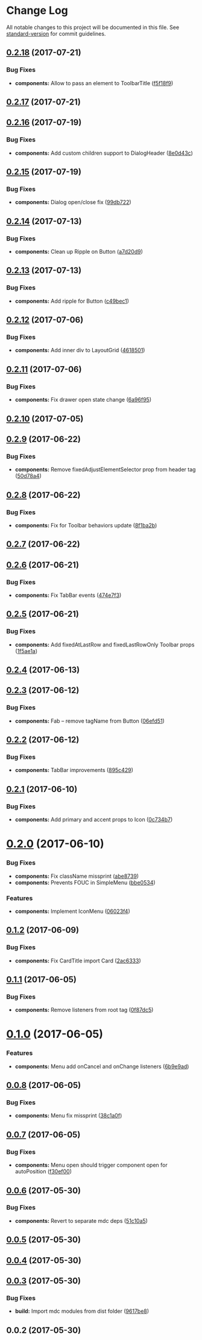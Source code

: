 # Change Log

All notable changes to this project will be documented in this file. See [standard-version](https://github.com/conventional-changelog/standard-version) for commit guidelines.

<a name="0.2.18"></a>
## [0.2.18](https://github.com/dimik/react-material-web-components/compare/v0.2.17...v0.2.18) (2017-07-21)


### Bug Fixes

* **components:** Allow to pass an element to ToolbarTitle ([f5f18f9](https://github.com/dimik/react-material-web-components/commit/f5f18f9))



<a name="0.2.17"></a>
## [0.2.17](https://github.com/dimik/react-material-web-components/compare/v0.2.16...v0.2.17) (2017-07-21)



<a name="0.2.16"></a>
## [0.2.16](https://github.com/dimik/react-material-web-components/compare/v0.2.15...v0.2.16) (2017-07-19)


### Bug Fixes

* **components:** Add custom children support to DialogHeader ([8e0d43c](https://github.com/dimik/react-material-web-components/commit/8e0d43c))



<a name="0.2.15"></a>
## [0.2.15](https://github.com/dimik/react-material-web-components/compare/v0.2.14...v0.2.15) (2017-07-19)


### Bug Fixes

* **components:** Dialog open/close fix ([99db722](https://github.com/dimik/react-material-web-components/commit/99db722))



<a name="0.2.14"></a>
## [0.2.14](https://github.com/dimik/react-material-web-components/compare/v0.2.13...v0.2.14) (2017-07-13)


### Bug Fixes

* **components:** Clean up Ripple on Button ([a7d20d9](https://github.com/dimik/react-material-web-components/commit/a7d20d9))



<a name="0.2.13"></a>
## [0.2.13](https://github.com/dimik/react-material-web-components/compare/v0.2.12...v0.2.13) (2017-07-13)


### Bug Fixes

* **components:** Add ripple for Button ([c49bec1](https://github.com/dimik/react-material-web-components/commit/c49bec1))



<a name="0.2.12"></a>
## [0.2.12](https://github.com/dimik/react-material-web-components/compare/v0.2.11...v0.2.12) (2017-07-06)


### Bug Fixes

* **components:** Add inner div to LayoutGrid ([4618501](https://github.com/dimik/react-material-web-components/commit/4618501))



<a name="0.2.11"></a>
## [0.2.11](https://github.com/dimik/react-material-web-components/compare/v0.2.10...v0.2.11) (2017-07-06)


### Bug Fixes

* **components:** Fix drawer open state change ([6a96f95](https://github.com/dimik/react-material-web-components/commit/6a96f95))



<a name="0.2.10"></a>
## [0.2.10](https://github.com/dimik/react-material-web-components/compare/v0.2.9...v0.2.10) (2017-07-05)



<a name="0.2.9"></a>
## [0.2.9](https://github.com/dimik/react-material-web-components/compare/v0.2.8...v0.2.9) (2017-06-22)


### Bug Fixes

* **components:** Remove fixedAdjustElementSelector prop from header tag ([50d78a4](https://github.com/dimik/react-material-web-components/commit/50d78a4))



<a name="0.2.8"></a>
## [0.2.8](https://github.com/dimik/react-material-web-components/compare/v0.2.7...v0.2.8) (2017-06-22)


### Bug Fixes

* **components:** Fix for Toolbar behaviors update ([8f1ba2b](https://github.com/dimik/react-material-web-components/commit/8f1ba2b))



<a name="0.2.7"></a>
## [0.2.7](https://github.com/dimik/react-material-web-components/compare/v0.2.6...v0.2.7) (2017-06-22)



<a name="0.2.6"></a>
## [0.2.6](https://github.com/dimik/react-material-web-components/compare/v0.2.5...v0.2.6) (2017-06-21)


### Bug Fixes

* **components:** Fix TabBar events ([474e7f3](https://github.com/dimik/react-material-web-components/commit/474e7f3))



<a name="0.2.5"></a>
## [0.2.5](https://github.com/dimik/react-material-web-components/compare/v0.2.4...v0.2.5) (2017-06-21)


### Bug Fixes

* **components:** Add fixedAtLastRow and fixedLastRowOnly Toolbar props ([1f5ae1a](https://github.com/dimik/react-material-web-components/commit/1f5ae1a))



<a name="0.2.4"></a>
## [0.2.4](https://github.com/dimik/react-material-web-components/compare/v0.2.3...v0.2.4) (2017-06-13)



<a name="0.2.3"></a>
## [0.2.3](https://github.com/dimik/react-material-web-components/compare/v0.2.2...v0.2.3) (2017-06-12)


### Bug Fixes

* **components:** Fab – remove tagName from Button ([06efd51](https://github.com/dimik/react-material-web-components/commit/06efd51))



<a name="0.2.2"></a>
## [0.2.2](https://github.com/dimik/react-material-web-components/compare/v0.2.1...v0.2.2) (2017-06-12)


### Bug Fixes

* **components:** TabBar improvements ([895c429](https://github.com/dimik/react-material-web-components/commit/895c429))



<a name="0.2.1"></a>
## [0.2.1](https://github.com/dimik/react-material-web-components/compare/v0.2.0...v0.2.1) (2017-06-10)


### Bug Fixes

* **components:** Add primary and accent props to Icon ([0c734b7](https://github.com/dimik/react-material-web-components/commit/0c734b7))



<a name="0.2.0"></a>
# [0.2.0](https://github.com/dimik/react-material-web-components/compare/v0.1.2...v0.2.0) (2017-06-10)


### Bug Fixes

* **components:** Fix className missprint ([abe8739](https://github.com/dimik/react-material-web-components/commit/abe8739))
* **components:** Prevents FOUC in SimpleMenu ([bbe0534](https://github.com/dimik/react-material-web-components/commit/bbe0534))


### Features

* **components:** Implement IconMenu ([06023f4](https://github.com/dimik/react-material-web-components/commit/06023f4))



<a name="0.1.2"></a>
## [0.1.2](https://github.com/dimik/react-material-web-components/compare/v0.1.1...v0.1.2) (2017-06-09)


### Bug Fixes

* **components:** Fix CardTitle import Card ([2ac6333](https://github.com/dimik/react-material-web-components/commit/2ac6333))



<a name="0.1.1"></a>
## [0.1.1](https://github.com/dimik/react-material-web-components/compare/v0.1.0...v0.1.1) (2017-06-05)


### Bug Fixes

* **components:** Remove listeners from root tag ([0f87dc5](https://github.com/dimik/react-material-web-components/commit/0f87dc5))



<a name="0.1.0"></a>
# [0.1.0](https://github.com/dimik/react-material-web-components/compare/v0.0.8...v0.1.0) (2017-06-05)


### Features

* **components:** Menu add onCancel and onChange listeners ([6b9e9ad](https://github.com/dimik/react-material-web-components/commit/6b9e9ad))



<a name="0.0.8"></a>
## [0.0.8](https://github.com/dimik/react-material-web-components/compare/v0.0.7...v0.0.8) (2017-06-05)


### Bug Fixes

* **components:** Menu fix missprint ([38c1a0f](https://github.com/dimik/react-material-web-components/commit/38c1a0f))



<a name="0.0.7"></a>
## [0.0.7](https://github.com/dimik/react-material-web-components/compare/v0.0.6...v0.0.7) (2017-06-05)


### Bug Fixes

* **components:** Menu open should trigger component open for autoPosition ([f30ef00](https://github.com/dimik/react-material-web-components/commit/f30ef00))



<a name="0.0.6"></a>
## [0.0.6](https://github.com/dimik/react-material-web-components/compare/v0.0.5...v0.0.6) (2017-05-30)


### Bug Fixes

* **components:** Revert to separate mdc deps ([51c10a5](https://github.com/dimik/react-material-web-components/commit/51c10a5))



<a name="0.0.5"></a>
## [0.0.5](https://github.com/dimik/react-material-web-components/compare/v0.0.4...v0.0.5) (2017-05-30)



<a name="0.0.4"></a>
## [0.0.4](https://gitlab.com/dmitry.poklonskiy/react-material-components/compare/v0.0.3...v0.0.4) (2017-05-30)



<a name="0.0.3"></a>
## [0.0.3](https://gitlab.com/dmitry.poklonskiy/react-material-components/compare/v0.0.2...v0.0.3) (2017-05-30)


### Bug Fixes

* **build:** Import mdc modules from dist folder ([9617be8](https://gitlab.com/dmitry.poklonskiy/react-material-components/commit/9617be8))



<a name="0.0.2"></a>
## 0.0.2 (2017-05-30)

